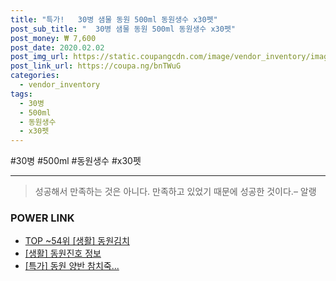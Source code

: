 ```yaml
--- 
title: "특가!   30병 샘물 동원 500ml 동원생수 x30펫" 
post_sub_title: "  30병 샘물 동원 500ml 동원생수 x30펫" 
post_money: ₩ 7,600 
post_date: 2020.02.02 
post_img_url: https://static.coupangcdn.com/image/vendor_inventory/images/2017/07/04/14/3/3594b300-b7fc-410d-895f-9799ba8aecde.jpg 
post_link_url: https://coupa.ng/bnTWuG 
categories: 
  - vendor_inventory 
tags: 
  - 30병 
  - 500ml 
  - 동원생수 
  - x30펫 
--- 
```

  #30병 #500ml #동원생수 #x30펫 
<hr> 

> 성공해서 만족하는 것은 아니다. 만족하고 있었기 때문에 성공한 것이다.– 알랭 


### POWER LINK

* <a href="https://blog.naver.com/fasyy4321/221780112985" target="_blank"> TOP ~54위 [생활] 동원김치</a>
* <a href="https://blog.naver.com/santokki14/221770608003" target="_blank"> [생활] 동원진호 정보 </a>
* <a href="https://blog.naver.com/santokki14/221788913530" target="_blank">[특가] 동원 양반 참치죽...</a>
